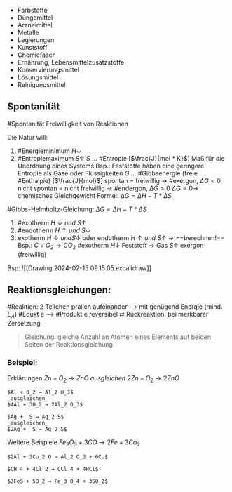 * Farbstoffe
* Düngemittel
* Arzneimittel
* Metalle
* Legierungen
* Kunststoff
* Chemiefaser
* Ernährung, Lebensmittelzusatzstoffe
* Konservierungsmittel
* Lösungsmittel
* Reinigungsmittel
## Spontanität
#Spontanität
Freiwilligkeit von Reaktionen

Die Natur will:
1. #Energieminimum $H↓$
2. #Entropiemaximum $S ↑$
$S$ … #Entropie \[$\frac{J}{mol * K}$] Maß für die Unordnung eines Systems
Bsp.: Feststoffe haben eine geringere Entropie als Gase oder Flüssigkeiten
$G$ … #Gibbsenergie (freie #Enthalpie) \[$\frac{J}{mol}$]
	spontan = freiwillig $→$ #exergon, $\Delta G < 0$
	nicht spontan = nicht freiwillig $→$ #endergon, $\Delta G > 0$
	$\Delta G = 0 →$ chemisches Gleichgewicht
	Formel: $\Delta G = \Delta H - T * \Delta S$

#Gibbs-Helmholtz-Gleichung: $\Delta G = \Delta H - T * \Delta S$

1. #exotherm $H↓ und \ S↑$
2. #endotherm $H↑ und\ S↓$
3. exotherm $H↓ und S↓$ oder endotherm $H↑ und\ S↑ \ →$ ==berechnen!==
Bsp.: $C + O_2 → CO_2$  #exotherm $H↓$
	Feststoff → Gas $S↑$ exergon (freiwillig)

Bsp:
![[Drawing 2024-02-15 09.15.05.excalidraw]]
## Reaktionsgleichungen:
#Reaktion: 2 Teilchen prallen aufeinander --> mit genügend Energie (mind. $E_A$)
#Edukt e --> #Produkt e
reversibel ⇄ Rückreaktion: bei merkbarer Zersetzung

>Gleichung: gleiche Anzahl an Atomen eines Elements auf beiden Seiten der Reaktionsgleichung

### Beispiel:
Erklärungen
	$Zn + O_2 → ZnO$
	_ausgleichen_
	$2Zn + O_2 → 2ZnO$
	
	$Al + O_2 → Al_2 O_3$
	_ausgleichen_
	$4Al + 3O_2 → 2Al_2 O_3$
	
	$Ag +  S → Ag_2 S$
	_ausgleichen_
	$2Ag +  S → Ag_2 S$

Weitere Beispiele
	$Fe_2O_3 + 3CO → 2Fe + 3Co_2$
	
	$2Al + 3Cu_2 O → Al_2 O_3 + 6Cu$
	
	$CH_4 + 4Cl_2 → CCl_4 + 4HCl$
	
	$3FeS + 5O_2 → Fe_3 O_4 + 3SO_2$
